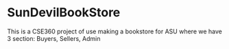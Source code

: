 # SunDevilBookStore
This is a CSE360 project of use making a bookstore for ASU where we have 3 section: Buyers, Sellers, Admin
